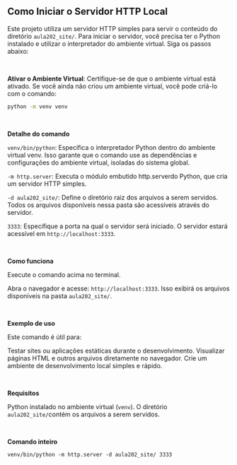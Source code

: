 ## Como Iniciar o Servidor HTTP Local

Este projeto utiliza um servidor HTTP simples para servir o conteúdo do diretório `aula202_site/`. Para iniciar o servidor, você precisa ter o Python instalado e utilizar o interpretador do ambiente virtual. Siga os passos abaixo:

&nbsp;

**Ativar o Ambiente Virtual**:
   Certifique-se de que o ambiente virtual está ativado. Se você ainda não criou um ambiente virtual, você pode criá-lo com o comando:

   ```bash
   python -m venv venv
   ```

&nbsp;

**Detalhe do comando**

    
``venv/bin/python``: Especifica o interpretador Python dentro do ambiente virtual      venv. Isso garante que o comando use as dependências e configurações do ambiente virtual, isoladas do sistema global.

``-m http.server``: Executa o módulo embutido http.serverdo Python, que cria um servidor HTTP simples.

``-d aula202_site/``: Define o diretório raiz dos arquivos a serem servidos. Todos os arquivos disponíveis nessa pasta são acessíveis através do servidor.

``3333``: Especifique a porta na qual o servidor será iniciado. O servidor estará acessível em ``http://localhost:3333``.

&nbsp;

**Como funciona**

Execute o comando acima no terminal.

Abra o navegador e acesse: ``http://localhost:3333``. Isso exibirá os arquivos disponíveis na pasta ``aula202_site/``.

&nbsp;

**Exemplo de uso**

Este comando é útil para:

Testar sites ou aplicações estáticas durante o desenvolvimento.
Visualizar páginas HTML e outros arquivos diretamente no navegador.
Crie um ambiente de desenvolvimento local simples e rápido.

&nbsp;

**Requisitos**

Python instalado no ambiente virtual (``venv``).
O diretório ``aula202_site/``contém os arquivos a serem servidos.

&nbsp;

**Comando inteiro**

``venv/bin/python -m http.server -d aula202_site/ 3333``